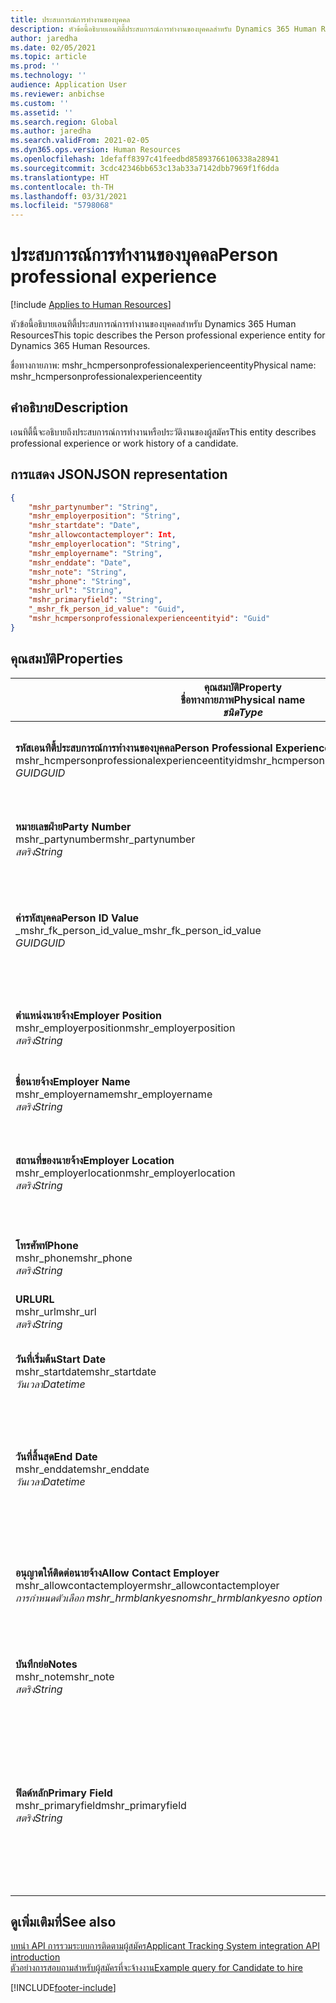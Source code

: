 ```yaml
---
title: ประสบการณ์การทำงานของบุคคล
description: หัวข้อนี้อธิบายเอนทิตี้ประสบการณ์การทำงานของบุคคลสำหรับ Dynamics 365 Human Resources
author: jaredha
ms.date: 02/05/2021
ms.topic: article
ms.prod: ''
ms.technology: ''
audience: Application User
ms.reviewer: anbichse
ms.custom: ''
ms.assetid: ''
ms.search.region: Global
ms.author: jaredha
ms.search.validFrom: 2021-02-05
ms.dyn365.ops.version: Human Resources
ms.openlocfilehash: 1defaff8397c41feedbd85893766106338a28941
ms.sourcegitcommit: 3cdc42346bb653c13ab33a7142dbb7969f1f6dda
ms.translationtype: HT
ms.contentlocale: th-TH
ms.lasthandoff: 03/31/2021
ms.locfileid: "5798068"
---
```

# <a name="person-professional-experience"></a><span data-ttu-id="bb612-103">ประสบการณ์การทำงานของบุคคล</span><span class="sxs-lookup"><span data-stu-id="bb612-103">Person professional experience</span></span>

[!include [Applies to Human Resources](../includes/applies-to-hr.md)]

<span data-ttu-id="bb612-104">หัวข้อนี้อธิบายเอนทิตี้ประสบการณ์การทำงานของบุคคลสำหรับ Dynamics 365 Human Resources</span><span class="sxs-lookup"><span data-stu-id="bb612-104">This topic describes the Person professional experience entity for Dynamics 365 Human Resources.</span></span>

<span data-ttu-id="bb612-105">ชื่อทางกายภาพ: mshr_hcmpersonprofessionalexperienceentity</span><span class="sxs-lookup"><span data-stu-id="bb612-105">Physical name: mshr_hcmpersonprofessionalexperienceentity</span></span>

## <a name="description"></a><span data-ttu-id="bb612-106">คำอธิบาย</span><span class="sxs-lookup"><span data-stu-id="bb612-106">Description</span></span>

<span data-ttu-id="bb612-107">เอนทิตี้นี้จะอธิบายถึงประสบการณ์การทำงานหรือประวัติงานของผู้สมัคร</span><span class="sxs-lookup"><span data-stu-id="bb612-107">This entity describes professional experience or work history of a candidate.</span></span>

## <a name="json-representation"></a><span data-ttu-id="bb612-108">การแสดง JSON</span><span class="sxs-lookup"><span data-stu-id="bb612-108">JSON representation</span></span>

```json
{
    "mshr_partynumber": "String",
    "mshr_employerposition": "String",
    "mshr_startdate": "Date",
    "mshr_allowcontactemployer": Int,
    "mshr_employerlocation": "String",
    "mshr_employername": "String",
    "mshr_enddate": "Date",
    "mshr_note": "String",
    "mshr_phone": "String",
    "mshr_url": "String",
    "mshr_primaryfield": "String",
    "_mshr_fk_person_id_value": "Guid",
    "mshr_hcmpersonprofessionalexperienceentityid": "Guid"
}
```

## <a name="properties"></a><span data-ttu-id="bb612-109">คุณสมบัติ</span><span class="sxs-lookup"><span data-stu-id="bb612-109">Properties</span></span>

| <span data-ttu-id="bb612-110">คุณสมบัติ</span><span class="sxs-lookup"><span data-stu-id="bb612-110">Property</span></span><br><span data-ttu-id="bb612-111">**ชื่อทางกายภาพ**</span><span class="sxs-lookup"><span data-stu-id="bb612-111">**Physical name**</span></span><br><span data-ttu-id="bb612-112">**_ชนิด_**</span><span class="sxs-lookup"><span data-stu-id="bb612-112">**_Type_**</span></span> | <span data-ttu-id="bb612-113">ใช้</span><span class="sxs-lookup"><span data-stu-id="bb612-113">Use</span></span> | <span data-ttu-id="bb612-114">คำอธิบาย</span><span class="sxs-lookup"><span data-stu-id="bb612-114">Description</span></span> |
| --- | --- | --- |
| <span data-ttu-id="bb612-115">**รหัสเอนทิตี้ประสบการณ์การทำงานของบุคคล**</span><span class="sxs-lookup"><span data-stu-id="bb612-115">**Person Professional Experience Entity ID**</span></span><br><span data-ttu-id="bb612-116">mshr_hcmpersonprofessionalexperienceentityid</span><span class="sxs-lookup"><span data-stu-id="bb612-116">mshr_hcmpersonprofessionalexperienceentityid</span></span><br><span data-ttu-id="bb612-117">*GUID*</span><span class="sxs-lookup"><span data-stu-id="bb612-117">*GUID*</span></span> | <span data-ttu-id="bb612-118">อ่านอย่างเดียว</span><span class="sxs-lookup"><span data-stu-id="bb612-118">Read-only</span></span><br><span data-ttu-id="bb612-119">จำเป็นต้องระบุ</span><span class="sxs-lookup"><span data-stu-id="bb612-119">Required</span></span> | <span data-ttu-id="bb612-120">ตัวระบุเฉพาะที่ระบบสร้างขึ้นสำหรับบันทึกเอนทิตี้</span><span class="sxs-lookup"><span data-stu-id="bb612-120">System-generated unique identifier for the entity record.</span></span> |
| <span data-ttu-id="bb612-121">**หมายเลขฝ่าย**</span><span class="sxs-lookup"><span data-stu-id="bb612-121">**Party Number**</span></span><br><span data-ttu-id="bb612-122">mshr_partynumber</span><span class="sxs-lookup"><span data-stu-id="bb612-122">mshr_partynumber</span></span><br><span data-ttu-id="bb612-123">*สตริง*</span><span class="sxs-lookup"><span data-stu-id="bb612-123">*String*</span></span> | <span data-ttu-id="bb612-124">อ่าน/เขียน</span><span class="sxs-lookup"><span data-stu-id="bb612-124">Read/write</span></span><br><span data-ttu-id="bb612-125">จำเป็นต้องระบุ</span><span class="sxs-lookup"><span data-stu-id="bb612-125">Required</span></span> | <span data-ttu-id="bb612-126">ตัวระบุเฉพาะของเรกคอร์ดบุคคลสำหรับผู้สมัคร</span><span class="sxs-lookup"><span data-stu-id="bb612-126">Unique identifier of the person record for the candidate.</span></span> |
| <span data-ttu-id="bb612-127">**ค่ารหัสบุคคล**</span><span class="sxs-lookup"><span data-stu-id="bb612-127">**Person ID Value**</span></span><br><span data-ttu-id="bb612-128">_mshr_fk_person_id_value</span><span class="sxs-lookup"><span data-stu-id="bb612-128">_mshr_fk_person_id_value</span></span><br><span data-ttu-id="bb612-129">*GUID*</span><span class="sxs-lookup"><span data-stu-id="bb612-129">*GUID*</span></span> | <span data-ttu-id="bb612-130">อ่านอย่างเดียว</span><span class="sxs-lookup"><span data-stu-id="bb612-130">Read-only</span></span><br><span data-ttu-id="bb612-131">จำเป็นต้องระบุ</span><span class="sxs-lookup"><span data-stu-id="bb612-131">Required</span></span><br><span data-ttu-id="bb612-132">คีย์นอก: mshr_dirpersonentityid ของ mshr_dirpersonentity</span><span class="sxs-lookup"><span data-stu-id="bb612-132">Foreign key: mshr_dirpersonentityid of mshr_dirpersonentity</span></span> | <span data-ttu-id="bb612-133">ตัวระบุเฉพาะที่ระบบสร้างขึ้นสำหรับเรกคอร์ดเอนทิตี้บุคคล</span><span class="sxs-lookup"><span data-stu-id="bb612-133">System-generated unique identifier of the person entity record.</span></span> |
| <span data-ttu-id="bb612-134">**ตําแหน่งนายจ้าง**</span><span class="sxs-lookup"><span data-stu-id="bb612-134">**Employer Position**</span></span><br><span data-ttu-id="bb612-135">mshr_employerposition</span><span class="sxs-lookup"><span data-stu-id="bb612-135">mshr_employerposition</span></span><br><span data-ttu-id="bb612-136">*สตริง*</span><span class="sxs-lookup"><span data-stu-id="bb612-136">*String*</span></span> | <span data-ttu-id="bb612-137">อ่าน/เขียน</span><span class="sxs-lookup"><span data-stu-id="bb612-137">Read/write</span></span><br><span data-ttu-id="bb612-138">จำเป็นต้องระบุ</span><span class="sxs-lookup"><span data-stu-id="bb612-138">Required</span></span> | <span data-ttu-id="bb612-139">ตําแหน่งที่ค้างอยู่โดนผู้สมัครขณะอยู่ภายใต้การจ้างงาน</span><span class="sxs-lookup"><span data-stu-id="bb612-139">The position title held by the candidate while under employment.</span></span> |
| <span data-ttu-id="bb612-140">**ชื่อนายจ้าง**</span><span class="sxs-lookup"><span data-stu-id="bb612-140">**Employer Name**</span></span><br><span data-ttu-id="bb612-141">mshr_employername</span><span class="sxs-lookup"><span data-stu-id="bb612-141">mshr_employername</span></span><br><span data-ttu-id="bb612-142">*สตริง*</span><span class="sxs-lookup"><span data-stu-id="bb612-142">*String*</span></span> | <span data-ttu-id="bb612-143">อ่าน/เขียน</span><span class="sxs-lookup"><span data-stu-id="bb612-143">Read/write</span></span><br><span data-ttu-id="bb612-144">จำเป็นต้องระบุ</span><span class="sxs-lookup"><span data-stu-id="bb612-144">Required</span></span> | <span data-ttu-id="bb612-145">ชื่อของนายจ้าง</span><span class="sxs-lookup"><span data-stu-id="bb612-145">The name of the employer.</span></span> |
| <span data-ttu-id="bb612-146">**สถานที่ของนายจ้าง**</span><span class="sxs-lookup"><span data-stu-id="bb612-146">**Employer Location**</span></span><br><span data-ttu-id="bb612-147">mshr_employerlocation</span><span class="sxs-lookup"><span data-stu-id="bb612-147">mshr_employerlocation</span></span><br><span data-ttu-id="bb612-148">*สตริง*</span><span class="sxs-lookup"><span data-stu-id="bb612-148">*String*</span></span> | <span data-ttu-id="bb612-149">อ่าน/เขียน</span><span class="sxs-lookup"><span data-stu-id="bb612-149">Read/write</span></span><br><span data-ttu-id="bb612-150">ไม่จำเป็นต้องระบุ</span><span class="sxs-lookup"><span data-stu-id="bb612-150">Optional</span></span> | <span data-ttu-id="bb612-151">สถานที่ของนายจ้าง</span><span class="sxs-lookup"><span data-stu-id="bb612-151">The employer’s location.</span></span> <span data-ttu-id="bb612-152">ความยาวสูงสุด: 60</span><span class="sxs-lookup"><span data-stu-id="bb612-152">Max length: 60.</span></span> <span data-ttu-id="bb612-153">ไม่มีรูปแบบที่กําหนดหรือจำป็น</span><span class="sxs-lookup"><span data-stu-id="bb612-153">No specific format defined or required.</span></span> |
| <span data-ttu-id="bb612-154">**โทรศัพท์**</span><span class="sxs-lookup"><span data-stu-id="bb612-154">**Phone**</span></span><br><span data-ttu-id="bb612-155">mshr_phone</span><span class="sxs-lookup"><span data-stu-id="bb612-155">mshr_phone</span></span><br><span data-ttu-id="bb612-156">*สตริง*</span><span class="sxs-lookup"><span data-stu-id="bb612-156">*String*</span></span> | <span data-ttu-id="bb612-157">อ่าน/เขียน</span><span class="sxs-lookup"><span data-stu-id="bb612-157">Read/write</span></span><br><span data-ttu-id="bb612-158">ไม่จำเป็นต้องระบุ</span><span class="sxs-lookup"><span data-stu-id="bb612-158">Optional</span></span> | <span data-ttu-id="bb612-159">หมายเลขโทรศัพท์ของนายจ้าง</span><span class="sxs-lookup"><span data-stu-id="bb612-159">The employer’s phone number.</span></span> |
| <span data-ttu-id="bb612-160">**URL**</span><span class="sxs-lookup"><span data-stu-id="bb612-160">**URL**</span></span><br><span data-ttu-id="bb612-161">mshr_url</span><span class="sxs-lookup"><span data-stu-id="bb612-161">mshr_url</span></span><br><span data-ttu-id="bb612-162">*สตริง*</span><span class="sxs-lookup"><span data-stu-id="bb612-162">*String*</span></span> | <span data-ttu-id="bb612-163">อ่าน/เขียน</span><span class="sxs-lookup"><span data-stu-id="bb612-163">Read/write</span></span><br><span data-ttu-id="bb612-164">ไม่จำเป็นต้องระบุ</span><span class="sxs-lookup"><span data-stu-id="bb612-164">Optional</span></span> | <span data-ttu-id="bb612-165">URL ของเว็บไซต์ของนายจ้าง</span><span class="sxs-lookup"><span data-stu-id="bb612-165">The URL of the employer’s website.</span></span> |
| <span data-ttu-id="bb612-166">**วันที่เริ่มต้น**</span><span class="sxs-lookup"><span data-stu-id="bb612-166">**Start Date**</span></span><br><span data-ttu-id="bb612-167">mshr_startdate</span><span class="sxs-lookup"><span data-stu-id="bb612-167">mshr_startdate</span></span><br><span data-ttu-id="bb612-168">*วันเวลา*</span><span class="sxs-lookup"><span data-stu-id="bb612-168">*Datetime*</span></span> | <span data-ttu-id="bb612-169">อ่าน/เขียน</span><span class="sxs-lookup"><span data-stu-id="bb612-169">Read/write</span></span><br><span data-ttu-id="bb612-170">จำเป็นต้องระบุ</span><span class="sxs-lookup"><span data-stu-id="bb612-170">Required</span></span> | <span data-ttu-id="bb612-171">วันที่เริ่มต้นของการจ้างงานของผู้สมัคร</span><span class="sxs-lookup"><span data-stu-id="bb612-171">The start date of the candidate’s employment.</span></span> |
| <span data-ttu-id="bb612-172">**วันที่สิ้นสุด**</span><span class="sxs-lookup"><span data-stu-id="bb612-172">**End Date**</span></span><br><span data-ttu-id="bb612-173">mshr_enddate</span><span class="sxs-lookup"><span data-stu-id="bb612-173">mshr_enddate</span></span><br><span data-ttu-id="bb612-174">*วันเวลา*</span><span class="sxs-lookup"><span data-stu-id="bb612-174">*Datetime*</span></span> | <span data-ttu-id="bb612-175">อ่าน/เขียน</span><span class="sxs-lookup"><span data-stu-id="bb612-175">Read/write</span></span><br><span data-ttu-id="bb612-176">ไม่จำเป็นต้องระบุ</span><span class="sxs-lookup"><span data-stu-id="bb612-176">Optional</span></span> | <span data-ttu-id="bb612-177">วันที่สิ้นสุดของการจ้างงานของผู้สมัครหรือ null ถ้าผู้สมัครยังคงได้รับการว่าจ้างที่นี่</span><span class="sxs-lookup"><span data-stu-id="bb612-177">The end date of the candidate’s employment, or null if the candidate is still employed here.</span></span> |
| <span data-ttu-id="bb612-178">**อนุญาตให้ติดต่อนายจ้าง**</span><span class="sxs-lookup"><span data-stu-id="bb612-178">**Allow Contact Employer**</span></span><br><span data-ttu-id="bb612-179">mshr_allowcontactemployer</span><span class="sxs-lookup"><span data-stu-id="bb612-179">mshr_allowcontactemployer</span></span><br><span data-ttu-id="bb612-180">*การกำหนดตัวเลือก mshr_hrmblankyesno*</span><span class="sxs-lookup"><span data-stu-id="bb612-180">*mshr_hrmblankyesno option set*</span></span> | <span data-ttu-id="bb612-181">อ่าน/เขียน</span><span class="sxs-lookup"><span data-stu-id="bb612-181">Read/write</span></span><br><span data-ttu-id="bb612-182">ไม่จำเป็นต้องระบุ</span><span class="sxs-lookup"><span data-stu-id="bb612-182">Optional</span></span> | <span data-ttu-id="bb612-183">ระบุว่าผู้สมัครอนุญาตให้ติดต่อนายจ้างก่อนหน้านี้หรือไม่</span><span class="sxs-lookup"><span data-stu-id="bb612-183">Signifies whether the candidate allows contacting the previous employer.</span></span> |
| <span data-ttu-id="bb612-184">**บันทึกย่อ**</span><span class="sxs-lookup"><span data-stu-id="bb612-184">**Notes**</span></span><br><span data-ttu-id="bb612-185">mshr_note</span><span class="sxs-lookup"><span data-stu-id="bb612-185">mshr_note</span></span><br><span data-ttu-id="bb612-186">*สตริง*</span><span class="sxs-lookup"><span data-stu-id="bb612-186">*String*</span></span> | <span data-ttu-id="bb612-187">อ่าน/เขียน</span><span class="sxs-lookup"><span data-stu-id="bb612-187">Read/write</span></span><br><span data-ttu-id="bb612-188">ไม่จำเป็นต้องระบุ</span><span class="sxs-lookup"><span data-stu-id="bb612-188">Optional</span></span> | <span data-ttu-id="bb612-189">หมายเหตุที่ใช้โดยผู้สรรหาหรือผู้จัดการการจ้างงาน</span><span class="sxs-lookup"><span data-stu-id="bb612-189">Notes for use by the recruiter or hiring manager.</span></span> |
| <span data-ttu-id="bb612-190">**ฟิลด์หลัก**</span><span class="sxs-lookup"><span data-stu-id="bb612-190">**Primary Field**</span></span><br><span data-ttu-id="bb612-191">mshr_primaryfield</span><span class="sxs-lookup"><span data-stu-id="bb612-191">mshr_primaryfield</span></span><br><span data-ttu-id="bb612-192">*สตริง*</span><span class="sxs-lookup"><span data-stu-id="bb612-192">*String*</span></span> | <span data-ttu-id="bb612-193">อ่านอย่างเดียว</span><span class="sxs-lookup"><span data-stu-id="bb612-193">Read-only</span></span><br><span data-ttu-id="bb612-194">จำเป็นต้องระบุ</span><span class="sxs-lookup"><span data-stu-id="bb612-194">Required</span></span> | <span data-ttu-id="bb612-195">ฟิลด์ที่ใช้เป็นตัวระบุหลักของบันทึกเอนทิตี้</span><span class="sxs-lookup"><span data-stu-id="bb612-195">Field used as a primary identifier of the entity record.</span></span> <span data-ttu-id="bb612-196">ชุดของหมายเลขฝ่าย วันที่เริ่มต้น ตําแหน่งนายจ้าง และชื่อนายจ้าง</span><span class="sxs-lookup"><span data-stu-id="bb612-196">Combination of party number, start date, employer position, and employer name.</span></span> |

## <a name="see-also"></a><span data-ttu-id="bb612-197">ดูเพิ่มเติมที่</span><span class="sxs-lookup"><span data-stu-id="bb612-197">See also</span></span>

[<span data-ttu-id="bb612-198">บทนํา API การรวมระบบการติดตามผู้สมัคร</span><span class="sxs-lookup"><span data-stu-id="bb612-198">Applicant Tracking System integration API introduction</span></span>](hr-admin-integration-ats-api-introduction.md)<br>
[<span data-ttu-id="bb612-199">ตัวอย่างการสอบถามสำหรับผู้สมัครที่จะจ้างงาน</span><span class="sxs-lookup"><span data-stu-id="bb612-199">Example query for Candidate to hire</span></span>](hr-admin-integration-ats-api-candidate-to-hire-example-query.md)



[!INCLUDE[footer-include](../includes/footer-banner.md)]